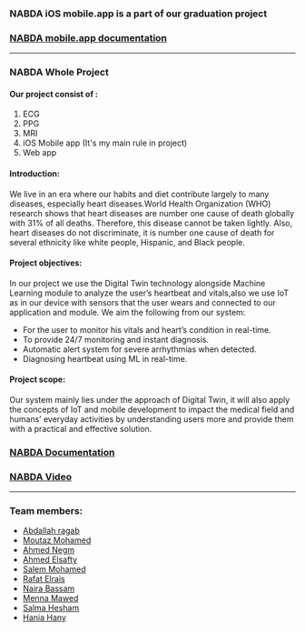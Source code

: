 ### NABDA iOS mobile.app is a part of our graduation project 
### [NABDA mobile.app documentation](https://drive.google.com/file/d/1CSQNdBhilDsvxB9wf9qUZ6KAiOGexiAs/view?usp=sharing)
---
### NABDA Whole Project 

#### Our project consist of :
1. ECG 
2. PPG
3. MRI
4. iOS Mobile app (It's my main rule in project)
5. Web app

#### Introduction: 

We live in an era where our habits and diet contribute largely to many diseases, especially heart diseases.World Health Organization (WHO) research shows that heart diseases are number one cause of death globally with 31% of all deaths. Therefore, this disease cannot be taken lightly. Also, heart diseases do not discriminate, it is number one cause of death for several ethnicity like white people, Hispanic, and Black people.

#### Project objectives:

In our project we use the Digital Twin technology alongside Machine Learning module to analyze the user’s heartbeat and vitals,also we use IoT as in our device with sensors that the user wears and connected to our application and module. We aim the following from our system:
- For the user to monitor his vitals and heart’s condition in real-time.
- To provide 24/7 monitoring and instant diagnosis.
- Automatic alert system for severe arrhythmias when detected.
- Diagnosing heartbeat using ML in real-time.

#### Project scope: 

Our system mainly lies under the approach of Digital Twin, it will also apply the concepts of IoT and mobile development to impact the medical field and humans’ everyday activities by understanding users more and provide them with a practical and effective solution.

### [NABDA Documentation](https://drive.google.com/file/d/1g9RdVnAbJWu8_b7YihdoFW_RCioFAcvc/view?usp=sharing)
### [NABDA Video](https://youtu.be/VR42laXcNaE)
---
### Team members:  
- [Abdallah ragab](https://github.com/abadallah)
- [Moutaz Mohamed](https://github.com/Moutaz-Mohamed)
- [Ahmed Negm](https://github.com/a7mdngm98)
- [Ahmed Elsafty](https://github.com/ahmed0elsafty)
- [Salem Mohamed](https://github.com/salemmohamad)
- [Rafat Elrais](https://github.com/RaafatElrais)
- [Naira Bassam](https://github.com/nairaAbdallah)
- [Menna Mawed](https://github.com/mennamawed)
- [Salma Hesham](https://github.com/SalmaHeshaam)
- [Hania Hany]()
